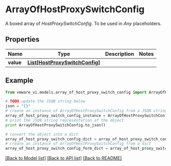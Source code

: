# ArrayOfHostProxySwitchConfig

A boxed array of *HostProxySwitchConfig*. To be used in *Any* placeholders. 

## Properties
Name | Type | Description | Notes
------------ | ------------- | ------------- | -------------
**value** | [**List[HostProxySwitchConfig]**](HostProxySwitchConfig.md) |  | 

## Example

```python
from vmware_vi.models.array_of_host_proxy_switch_config import ArrayOfHostProxySwitchConfig

# TODO update the JSON string below
json = "{}"
# create an instance of ArrayOfHostProxySwitchConfig from a JSON string
array_of_host_proxy_switch_config_instance = ArrayOfHostProxySwitchConfig.from_json(json)
# print the JSON string representation of the object
print ArrayOfHostProxySwitchConfig.to_json()

# convert the object into a dict
array_of_host_proxy_switch_config_dict = array_of_host_proxy_switch_config_instance.to_dict()
# create an instance of ArrayOfHostProxySwitchConfig from a dict
array_of_host_proxy_switch_config_form_dict = array_of_host_proxy_switch_config.from_dict(array_of_host_proxy_switch_config_dict)
```
[[Back to Model list]](../README.md#documentation-for-models) [[Back to API list]](../README.md#documentation-for-api-endpoints) [[Back to README]](../README.md)


